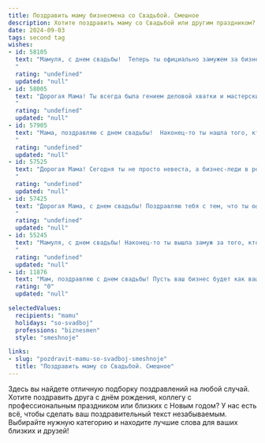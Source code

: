 ```yaml
---
title: Поздравить маму бизнесмена со Свадьбой. Смешное
description: Хотите поздравить маму со Свадьбой или другим праздником? Наш ИИ создаст незабываемое поздравление, а вы обязательно выделитесь среди других.  
date: 2024-09-03
tags: second tag
wishes:
- id: 58105
  text: "Мамуля, с днем свадьбы!  Теперь ты официально замужем за бизнесом, надеемся, он окажется не таким капризным клиентом, как некоторые. 😂 Желаем вам обоим успехов, процветания и любви, которая будет крепче, чем самая выгодная сделка! 🎉
  "
  rating: "undefined"
  updated: "null"
- id: 58005
  text: "Дорогая Мама! Ты всегда была гением деловой хватки и мастерски вела переговоры - сначала с продавцами игрушек, потом с родительским комитетом, а теперь вот - с партнерами по бизнесу! Так пусть же твоя свадьба будет самой успешной сделкой в твоей жизни, полная любви, счастья и нескончаемого потока бонусов!  🥳🍾🥂
  "
  rating: "undefined"
  updated: "null"
- id: 57905
  text: "Мама, поздравляю с днем свадьбы!  Наконец-то ты нашла того, кто сможет вытерпеть твои бесконечные бизнес-идеи и поздно ночью обсуждать с тобой тонкости рынка акций.  Желаю вам обоим счастья, гармонии и, конечно же, чтобы ваш бюджет всегда был в плюсе! 🎉
  "
  rating: "undefined"
  updated: "null"
- id: 57525
  text: "Дорогая Мама! Сегодня ты не просто невеста, а бизнес-леди в роскошном платье! Желаю тебе, чтобы семейный бюджет рос быстрее, чем твой бизнес, и чтобы муж всегда был твоим верным партнером, поддерживающим тебя в любых, даже самых безумных, бизнес-идеях! 🎉🥂
  "
  rating: "undefined"
  updated: "null"
- id: 57425
  text: "Дорогая Мама, с днем свадьбы! Поздравляю тебя с тем, что ты официально стала бизнес-леди, а твой муж - твоим главным инвестором!  Надеюсь, вы будете управлять своей семьей так же эффективно, как он управляет своими делами, и ваши совместные \"проекты\" будут приносить только прибыль!  😄
  "
  rating: "undefined"
  updated: "null"
- id: 55245
  text: "Мамуля, с днем свадьбы! Наконец-то ты вышла замуж за того, кто сможет обеспечить тебя не только любовью, но и  неограниченными бизнес-возможностями! 😜  Желаю вам обоим семейного счастья,  огромного успеха в бизнесе и чтобы все ваши \"сделки\" приносили только прибыль - и финансовую, и  эмоциональную! 🎉
  "
  rating: "undefined"
  updated: "null"
- id: 11876
  text: "Мам, поздравляю с днем свадьбы! Пусть ваш бизнес будет как ваш брак - крепкий, успешный и без неудачных инвестиций! Пусть ваши деловые партнеры будут такими же надежными, как папа на свадьбе! И помните, что лучший ROI - это когда в семье все вместе и счастливы!"
  rating: "0"
  updated: "null"

selectedValues:
  recipients: "mamu"
  holidays: "so-svadboj"
  professions: "biznesmen"
  style: "smeshnoje"

links:
- slug: "pozdravit-mamu-so-svadboj-smeshnoje"
  title: "Поздравить маму со Свадьбой. Смешное"
---
```


Здесь вы найдете отличную подборку поздравлений на любой случай. 
Хотите поздравить друга с днём рождения, коллегу с профессиональным праздником или близких с Новым годом? У нас есть всё, чтобы сделать ваш поздравительный текст незабываемым. Выбирайте нужную категорию и находите лучшие слова для ваших близких и друзей!
